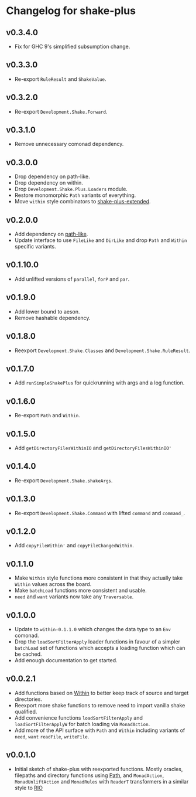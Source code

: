 # Changelog for shake-plus

## v0.3.4.0

* Fix for GHC 9's simplified subsumption change.

## v0.3.3.0

* Re-export `RuleResult` and `ShakeValue`.

## v0.3.2.0

* Re-export `Development.Shake.Forward`.

## v0.3.1.0

* Remove unnecessary comonad dependency.

## v0.3.0.0

* Drop dependency on path-like.
* Drop dependency on within.
* Drop `Development.Shake.Plus.Loaders` module.
* Restore monomorphic `Path` variants of everything.
* Move `within` style combinators to [shake-plus-extended](https://hackage.haskell.org/package/shake-plus-extended).

## v0.2.0.0

* Add dependency on [path-like](https://hackage.haskell.org/package/path-like).
* Update interface to use `FileLike` and `DirLike` and drop `Path` and `Within` specific variants.

## v0.1.10.0

* Add unlifted versions of `parallel`, `forP` and `par`.

## v0.1.9.0

* Add lower bound to aeson.
* Remove hashable dependency.

## v0.1.8.0

* Reexport `Development.Shake.Classes` and `Development.Shake.RuleResult`.

## v0.1.7.0

* Add `runSimpleShakePlus` for quickrunning with args and a log function.

## v0.1.6.0

* Re-export `Path` and `Within`.

## v0.1.5.0

* Add `getDirectoryFilesWithinIO` and `getDirectoryFilesWithinIO'`

## v0.1.4.0

* Re-export `Development.Shake.shakeArgs`.

## v0.1.3.0

* Re-export `Development.Shake.Command` with lifted `command` and `command_`.

## v0.1.2.0

* Add `copyFileWithin'` and `copyFileChangedWithin`.

## v0.1.1.0

* Make `Within` style functions more consistent in that they actually take `Within` values
  across the board.
* Make `batchLoad` functions more consistent and usable.
* `need` and `want` variants now take any `Traversable`.

## v0.1.0.0

* Update to `within-0.1.1.0` which changes the data type to an `Env` comonad.
* Drop the `loadSortFilterApply` loader functions in favour of a simpler
  `batchLoad` set of functions which accepts a loading function which can be
  cached.
* Add enough documentation to get started.

## v0.0.2.1

* Add functions based on [Within](https://hackage.haskell.org/package/path) to better
  keep track of source and target directories.
* Reexport more shake functions to remove need to import vanilla shake qualified.
* Add convenience functions `loadSortFilterApply` and `loadSortFilterApplyW` for batch
  loading via `MonadAction`.
* Add more of the API surface with `Path` and `Within` including variants of `need`, `want`
  `readFile`, `writeFile`.

## v0.0.1.0

* Initial sketch of shake-plus with reexported functions. Mostly oracles,
  filepaths and directory functions using
  [Path](https://hackage.haskell.org/package/path), and `MonadAction`,
  `MonadUnliftAction` and `MonadRules` with `ReaderT` transformers in a similar
  style to [RIO](https://hackage.haskell.org/package/rio)
